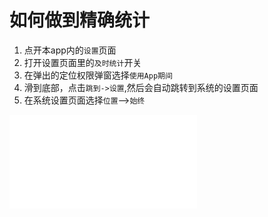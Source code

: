 # 如何做到精确统计

1. 点开本app内的`设置`页面
2. 打开设置页面里的`及时统计`开关
3. 在弹出的定位权限弹窗选择`使用App期间`
4. 滑到底部，点击`跳到->设置`,然后会自动跳转到系统的设置页面
5. 在系统设置页面选择`位置`-->`始终`

<iframe src="//player.bilibili.com/player.html?aid=763409585&bvid=BV1cr4y127Jj&cid=421720338&page=1" scrolling="no" border="0" frameborder="no" framespacing="0" allowfullscreen="true"> </iframe>
